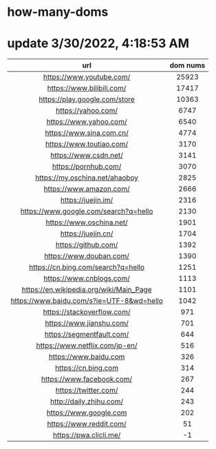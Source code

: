 # how-many-doms

# update 3/30/2022, 4:18:53 AM

url | dom nums
:-: | :-:
https://www.youtube.com/ | 25923
https://www.bilibili.com/ | 17417
https://play.google.com/store | 10363
https://yahoo.com/ | 6747
https://www.yahoo.com/ | 6540
https://www.sina.com.cn/ | 4774
https://www.toutiao.com/ | 3170
https://www.csdn.net/ | 3141
https://pornhub.com/ | 3070
https://my.oschina.net/ahaoboy | 2825
https://www.amazon.com/ | 2666
https://juejin.im/ | 2316
https://www.google.com/search?q=hello | 2130
https://www.oschina.net/ | 1901
https://juejin.cn/ | 1704
https://github.com/ | 1392
https://www.douban.com/ | 1390
https://cn.bing.com/search?q=hello | 1251
https://www.cnblogs.com/ | 1113
https://en.wikipedia.org/wiki/Main_Page | 1101
https://www.baidu.com/s?ie=UTF-8&wd=hello | 1042
https://stackoverflow.com/ | 971
https://www.jianshu.com/ | 701
https://segmentfault.com/ | 644
https://www.netflix.com/jp-en/ | 516
https://www.baidu.com | 326
https://cn.bing.com | 314
https://www.facebook.com/ | 267
https://twitter.com/ | 244
http://daily.zhihu.com/ | 243
https://www.google.com | 202
https://www.reddit.com/ | 51
https://pwa.clicli.me/ | -1
